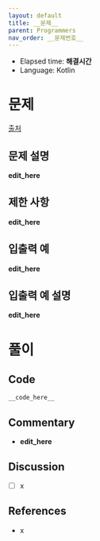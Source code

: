 ```yaml
---
layout: default
title: __문제__
parent: Programmers
nav_order: __문제번호__
---
```


- Elapsed time: __해결시간__
- Language: Kotlin

<!-- 문제 -->
# __문제__

[출처](__출처링크__)

## 문제 설명

__edit_here__

## 제한 사항

__edit_here__

## 입출력 예

__edit_here__

## 입출력 예 설명

__edit_here__

<!-- 풀이 -->
# 풀이

## Code

``` kotlin
__code_here__
```

## Commentary

- __edit_here__

## Discussion

- [ ] x

## References

- x
